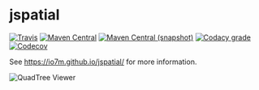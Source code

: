 jspatial
===

[![Travis](https://img.shields.io/travis/io7m/jspatial.png?style=flat-square)](https://travis-ci.org/io7m/jspatial)
[![Maven Central](https://img.shields.io/maven-central/v/com.io7m.jspatial/com.io7m.jspatial.png?style=flat-square)](http://search.maven.org/#search%7Cga%7C1%7Cg%3A%22com.io7m.jspatial%22)
[![Maven Central (snapshot)](https://img.shields.io/nexus/s/https/oss.sonatype.org/com.io7m.jspatial/com.io7m.jspatial.svg?style=flat-square)](https://oss.sonatype.org/content/repositories/snapshots/com/io7m/jspatial/)
[![Codacy grade](https://img.shields.io/codacy/grade/e929da3002124ae1844ebb0d1dd3697c.png?style=flat-square)](https://www.codacy.com/app/github_79/jspatial)
[![Codecov](https://img.shields.io/codecov/c/github/io7m/jspatial.png?style=flat-square)](https://codecov.io/gh/io7m/jspatial)

See https://io7m.github.io/jspatial/ for more information.

![QuadTree Viewer](./src/site/resources/quadview_sm.png?raw=true)
